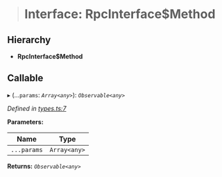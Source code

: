 > # Interface: RpcInterface$Method

## Hierarchy

* **RpcInterface$Method**

## Callable

▸ (...`params`: *`Array<any>`*): *`Observable<any>`*

*Defined in [types.ts:7](https://github.com/polkadot-js/api/blob/917168a/packages/rpc-core/src/types.ts#L7)*

**Parameters:**

Name | Type |
------ | ------ |
`...params` | `Array<any>` |

**Returns:** *`Observable<any>`*